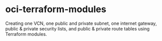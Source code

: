 # oci-terraform-modules
Creating  one VCN, one public and private subnet, one internet gateway, public  &amp;  private security lists, and public &amp; private route tables using Terraform modules.
